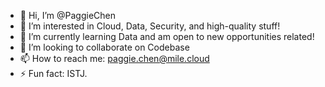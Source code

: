 - 👋 Hi, I’m @PaggieChen
- 👀 I’m interested in Cloud, Data, Security, and high-quality stuff!
- 🌱 I’m currently learning Data and am open to new opportunities related!
- 💞️ I’m looking to collaborate on Codebase
- 📫 How to reach me: paggie.chen@mile.cloud
- ⚡ Fun fact: ISTJ.


<!---
PaggieChen/PaggieChen is a ✨ special ✨ repository because its `README.md` (this file) appears on your GitHub profile.
You can click the Preview link to take a look at your changes.
--->
